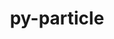 ---
title: "py-particle"
layout: cache
categories: [package, develop]
meta: {"compilers": ["none"], "num_specs": 12, "num_specs_by_stack": {"hep": 12, "root": 12}, "oss": ["ubuntu22.04"], "platforms": ["linux"], "stacks": ["hep", "root"], "targets": ["x86_64_v3"], "versions": ["0.25.2", "0.25.3"]}
spec_details: [{"compiler": "none", "hash": "chnjwawx245zk2spcmucwlv5yjaxo2rj", "os": "ubuntu22.04", "platform": "linux", "size": "-", "stacks": ["hep", "root"], "target": "x86_64_v3", "variants": ["build_system=python_pip"], "versions": ["0.25.2"]}, {"compiler": "none", "hash": "cpaarg23cmxa3rcommngtitkxmqnj7tf", "os": "ubuntu22.04", "platform": "linux", "size": "-", "stacks": ["hep", "root"], "target": "x86_64_v3", "variants": ["build_system=python_pip"], "versions": ["0.25.3"]}, {"compiler": "none", "hash": "g3drpfv3fgcvo43wr7nnhuo6wijysbv5", "os": "ubuntu22.04", "platform": "linux", "size": "-", "stacks": ["hep", "root"], "target": "x86_64_v3", "variants": ["build_system=python_pip"], "versions": ["0.25.3"]}, {"compiler": "none", "hash": "idezh6ajvaxwdw65bynex2pcip5yswwt", "os": "ubuntu22.04", "platform": "linux", "size": "-", "stacks": ["hep", "root"], "target": "x86_64_v3", "variants": ["build_system=python_pip"], "versions": ["0.25.3"]}, {"compiler": "none", "hash": "kmbhswtt5eeb32scaii4udbcf2zzcujf", "os": "ubuntu22.04", "platform": "linux", "size": "-", "stacks": ["hep", "root"], "target": "x86_64_v3", "variants": ["build_system=python_pip"], "versions": ["0.25.3"]}, {"compiler": "none", "hash": "pqgch5voovre7o5z5pd6hisyz3rj3k2q", "os": "ubuntu22.04", "platform": "linux", "size": "-", "stacks": ["hep", "root"], "target": "x86_64_v3", "variants": ["build_system=python_pip"], "versions": ["0.25.3"]}, {"compiler": "none", "hash": "sketrz7a7fpg7pdwxc6vm3drop2ameif", "os": "ubuntu22.04", "platform": "linux", "size": "-", "stacks": ["hep", "root"], "target": "x86_64_v3", "variants": ["build_system=python_pip"], "versions": ["0.25.3"]}, {"compiler": "none", "hash": "uwsssyl6iomivakaf3vpez6hcwrxgfqk", "os": "ubuntu22.04", "platform": "linux", "size": "-", "stacks": ["hep", "root"], "target": "x86_64_v3", "variants": ["build_system=python_pip"], "versions": ["0.25.3"]}, {"compiler": "none", "hash": "vzkvymvzwictvzysjwmyxsnbntb7nn6a", "os": "ubuntu22.04", "platform": "linux", "size": "-", "stacks": ["hep", "root"], "target": "x86_64_v3", "variants": ["build_system=python_pip"], "versions": ["0.25.3"]}, {"compiler": "none", "hash": "wlb7bn5rm54hlv4jcznougbohqj2aysl", "os": "ubuntu22.04", "platform": "linux", "size": "-", "stacks": ["hep", "root"], "target": "x86_64_v3", "variants": ["build_system=python_pip"], "versions": ["0.25.3"]}, {"compiler": "none", "hash": "wxbor2doegpagcjvmut3yprt27rhbpp3", "os": "ubuntu22.04", "platform": "linux", "size": "-", "stacks": ["hep", "root"], "target": "x86_64_v3", "variants": ["build_system=python_pip"], "versions": ["0.25.3"]}, {"compiler": "none", "hash": "xcv3vxuxojgwjarndr6p4t6k75y6ge6c", "os": "ubuntu22.04", "platform": "linux", "size": "-", "stacks": ["hep", "root"], "target": "x86_64_v3", "variants": ["build_system=python_pip"], "versions": ["0.25.3"]}]
---